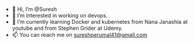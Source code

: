 - 👋 Hi, I’m @Suresh
- 👀 I’m interested in working on devops.
- 🌱 I’m currently learning Docker and kubernetes from Nana Janashia at youtube and from Stephen Grider at Udemy.
- 📫 You can reach me on sureshperumal41@gmail.com

<!---
SureshP44/SureshP44 is a ✨ special ✨ repository because its `README.md` (this file) appears on your GitHub profile.
You can click the Preview link to take a look at your changes.
--->
